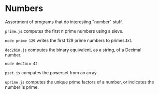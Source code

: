 Numbers
=======

Assortment of programs that do interesting "number" stuff.

```prime.js``` computes the first n prime numbers using a sieve.

```node prime 129``` writes the first 129 prime numbers to primes.txt.

```dec2bin.js``` computes the binary equivalent, as a string,  of a Decimal number.

```node dec2bin 42```

```pset.js``` computes the powerset from an array.

```uprime.js``` computes the unique prime factors of a number, or indicates the number is prime.